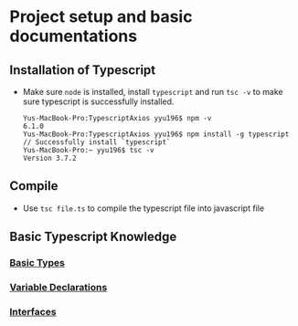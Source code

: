 # Project setup and basic documentations

## Installation of Typescript
  * Make sure `node` is installed, install `typescript` and run `tsc -v` to make sure typescript is successfully installed.
    ```
    Yus-MacBook-Pro:TypescriptAxios yyu196$ npm -v
    6.1.0
    Yus-MacBook-Pro:TypescriptAxios yyu196$ npm install -g typescript
    // Successfully install `typescript`
    Yus-MacBook-Pro:~ yyu196$ tsc -v
    Version 3.7.2
    ```

## Compile
  * Use `tsc file.ts` to compile the typescript file into javascript file

## Basic Typescript Knowledge
  ### [Basic Types](../BasicTypescript/BasicTypes.md)
  ### [Variable Declarations](../BasicTypescript/VariableDeclarations.md)
  ### [Interfaces](../BasicTypescript/Interfaces.md)